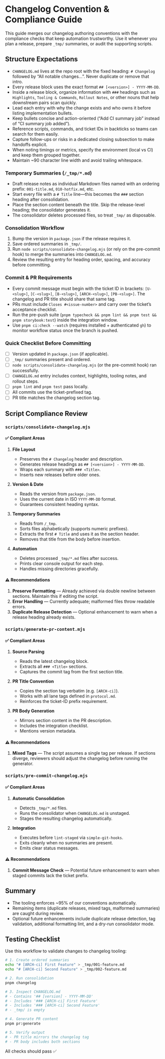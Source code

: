 # Changelog Convention & Compliance Guide

This guide merges our changelog authoring conventions with the compliance
checks that keep automation trustworthy. Use it whenever you plan a release,
prepare `_tmp/` summaries, or audit the supporting scripts.

## Structure Expectations

- `CHANGELOG.md` lives at the repo root with the fixed heading:
  `# Changelog` followed by “All notable changes…”. Never duplicate or remove
  that intro.
- Every release block uses the exact format `## [<version>] - YYYY-MM-DD`.
- Inside a release block, organize information with `###` headings such as
  `Highlights`, `Tooling & Commands`, `Rollout Notes`, or other nouns that help
  downstream pairs scan quickly.
- Lead each entry with why the change exists and who owns it before listing
  implementation bullets.
- Keep bullets concise and action-oriented (“Add CI summary job” instead of
  “CI summary job added”).
- Reference scripts, commands, and ticket IDs in backticks so teams can search
  for them easily.
- Capture follow-ups or risks in a dedicated closing subsection to make
  handoffs explicit.
- When noting timings or metrics, specify the environment (local vs CI) and
  keep them grouped together.
- Maintain ~90 character line width and avoid trailing whitespace.

### Temporary Summaries (`/_tmp/*.md`)

- Draft release notes as individual Markdown files named with an ordering
  prefix: `001-title.md`, `010-hotfix.md`, etc.
- Start every file with a `# Title` line—this becomes the `###` section heading
  after consolidation.
- Place the section content beneath the title. Skip the release-level heading;
  the consolidator generates it.
- The consolidator deletes processed files, so treat `_tmp/` as disposable.

### Consolidation Workflow

1. Bump the version in `package.json` if the release requires it.
2. Save ordered summaries in `_tmp/`.
3. Run `node scripts/consolidate-changelog.mjs` (or rely on the pre-commit
   hook) to merge the summaries into `CHANGELOG.md`.
4. Review the resulting entry for heading order, spacing, and accuracy before
   committing.

### Commit & PR Requirements

- Every commit message must begin with the ticket ID in brackets: `[U-<slug>]`,
  `[C-<slug>]`, `[B-<slug>]`, `[ARCH-<slug>]`, `[PB-<slug>]`. The changelog and
  PR title should share that same tag.
- PRs must include `Closes #<issue-number>` and carry over the ticket’s
  acceptance checklist.
- Run the pre-push suite (`pnpm typecheck && pnpm lint && pnpm test && pnpm
storybook:test`) inside the integration window.
- Use `pnpm ci:check --watch` (requires installed + authenticated `gh`) to
  monitor workflow status once the branch is pushed.

### Quick Checklist Before Committing

- [ ] Version updated in `package.json` (if applicable).
- [ ] `_tmp/` summaries present and ordered.
- [ ] `node scripts/consolidate-changelog.mjs` (or the pre-commit hook) ran
      successfully.
- [ ] `CHANGELOG.md` entry includes context, highlights, tooling notes, and
      rollout steps.
- [ ] `pnpm lint` and `pnpm test` pass locally.
- [ ] All commits use the ticket-prefixed tag.
- [ ] PR title matches the changelog section tag.

## Script Compliance Review

### `scripts/consolidate-changelog.mjs`

#### ✅ Compliant Areas

1. **File Layout**
   - Preserves the `# Changelog` header and description.
   - Generates release headings as `## [<version>] - YYYY-MM-DD`.
   - Wraps each summary with `### <Title>`.
   - Inserts new releases before older ones.

2. **Version & Date**
   - Reads the version from `package.json`.
   - Uses the current date in ISO `YYYY-MM-DD` format.
   - Guarantees consistent heading syntax.

3. **Temporary Summaries**
   - Reads from `/_tmp`.
   - Sorts files alphabetically (supports numeric prefixes).
   - Extracts the first `# Title` and uses it as the section header.
   - Removes that title from the body before insertion.

4. **Automation**
   - Deletes processed `_tmp/*.md` files after success.
   - Prints clear console output for each step.
   - Handles missing directories gracefully.

#### ⚠️ Recommendations

1. **Preserve Formatting** — Already achieved via double newline between
   sections. Maintain this if editing the script.
2. **Error Handling** — Currently adequate; malformed files throw readable
   errors.
3. **Duplicate Release Detection** — Optional enhancement to warn when a
   release heading already exists.

### `scripts/generate-pr-content.mjs`

#### ✅ Compliant Areas

1. **Source Parsing**
   - Reads the latest changelog block.
   - Extracts all `### <Title>` sections.
   - Captures the commit tag from the first section title.

2. **PR Title Convention**
   - Copies the section tag verbatim (e.g. `[ARCH-ci]`).
   - Works with all lane tags defined in `protocol.md`.
   - Reinforces the ticket-ID prefix requirement.

3. **PR Body Generation**
   - Mirrors section content in the PR description.
   - Includes the integration checklist.
   - Mentions version metadata.

#### ⚠️ Recommendations

1. **Mixed Tags** — The script assumes a single tag per release. If sections
   diverge, reviewers should adjust the changelog before running the generator.

### `scripts/pre-commit-changelog.mjs`

#### ✅ Compliant Areas

1. **Automatic Consolidation**
   - Detects `_tmp/*.md` files.
   - Runs the consolidator when `CHANGELOG.md` is unstaged.
   - Stages the resulting changelog automatically.

2. **Integration**
   - Executes before `lint-staged` via `simple-git-hooks`.
   - Exits cleanly when no summaries are present.
   - Emits clear status messages.

#### ⚠️ Recommendations

1. **Commit Message Check** — Potential future enhancement to warn when staged
   commits lack the ticket prefix.

## Summary

- The tooling enforces ~95% of our conventions automatically.
- Remaining items (duplicate releases, mixed tags, malformed summaries) are
  caught during review.
- Optional future enhancements include duplicate release detection, tag
  validation, additional formatting lint, and a dry-run consolidator mode.

## Testing Checklist

Use this workflow to validate changes to changelog tooling:

```bash
# 1. Create ordered summaries
echo "# [ARCH-ci] First Feature" > _tmp/001-feature.md
echo "# [ARCH-ci] Second Feature" > _tmp/002-feature.md

# 2. Run consolidation
pnpm changelog

# 3. Inspect CHANGELOG.md
# - Contains '## [version] - YYYY-MM-DD'
# - Includes '### [ARCH-ci] First Feature'
# - Includes '### [ARCH-ci] Second Feature'
# - _tmp/ is empty

# 4. Generate PR content
pnpm pr:generate

# 5. Verify output
# - PR title mirrors the changelog tag
# - PR body includes both sections
```

All checks should pass ✅
